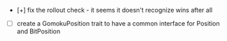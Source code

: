 - [+] fix the rollout check - it seems it doesn't recognize wins after all
- [ ] create a GomokuPosition trait to have a common interface for Position and BitPosition